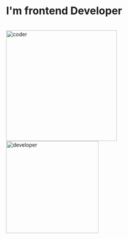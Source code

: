 <h1>I'm frontend Developer</h1>
<br />
<img src="https://cdn.dribbble.com/users/239755/screenshots/3019824/dave_coding_dribbble.gif" alt="coder" height="300" />
<br />
<img src="https://agulhadeouroatelie.com/wp-content/uploads/2021/06/ouou-12.gif" alt="developer" height="250">
